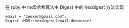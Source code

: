 在 ruby 中 md5哈希算法由 Digest 中的 hexdigest 方法实现

```
email = "zeeker@gmail.com";
Digist::MD5::hexdigest(email.downcase)

```
